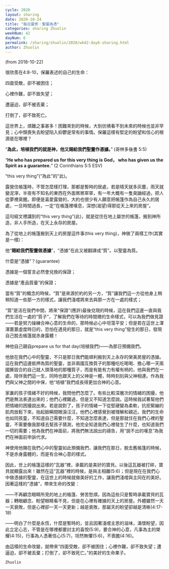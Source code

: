 ```yaml
---
cycle: 2020
layout: sharing
date: 2020-10-24
title: "每日靈修：聖靈為憑"
categories: sharing Zhuolin
weekNum: 42
dayNum: 6
permalink: /sharing/zhuolin/2020/wk42-day6-sharing.html
author: Zhuolin
---
```

(from 2018-10-22)

很欣羨在4:8-10，保羅表述的自己的生命：  

四面受敵，卻不被困住；  

心裡作難，卻不致失望；  

遭逼迫，卻不被丟棄；  

打倒了，卻不致死亡。  

這世界上，煩難之事甚多！困難來到的時候，大到彷彿看不到未來的時候也並非罕見；心中頹喪失去盼望陷入抑鬱是常有的事情。保羅這樣有堅定的盼望和信心的根源是在哪裡？  

“**為此，培植我們的就是神，他又賜給我們聖靈作憑據。**” (哥林多後書 5:5)  

“**He who has prepared us for this very thing is God， who has given us the Spirit as a guarantee.**” (2 Corinthians 5:5 ESV)  

“this very thing”(“為此”的“此)。  

露營住帳篷時，不管怎麼樣打理，那都是暫時的居處，若是晴天就多灰塵，雨天就變泥濘，半夜有不知名的東西在外面窸窸窣窣，有一年大概有一隻臭鼬經過，把人從夢裡臭醒。即便是喜愛露營的，大約也很少有人願意把帳篷作為自己永久的居處，一旦時間過長，一定“在帳篷裡嘆息，深想(渴望)得那從天上來的房屋”。  

這句經文裡講到的“this very thing”(此)，就是從住在地上屬世的帳篷，搬到神所造，非人手所造，在天上永存的房屋。  

為了從地上的帳篷搬到天上的房屋這件事(this very thing)，神做了兩樣工作(其實是一樣)：  

他“**賜給我們聖靈做憑據**”，“憑據”在此又被翻譯成“質”。以聖靈為質。  

什麼是“憑據”？(guarantee)  

憑據是一個誓言必然會兌換的保證；  

憑據是“產品質量”的保證；  

當有“質”的概念的時候，“質”是來源於約的另一方，“質”讓我們這一方從他身上稍稍知道一些那一方的樣式，讓我們淺嚐將來去與那一方在一處的樣式；  

“質”是活在我們中間，將來“保證”(應許)最後兌現的時候，這在我們這邊一直與我們生活在一處的“質子”，了解我們在等待的時間裡的生命樣式，可以為我們做見證——若是努力操練合神心意的生命的，那時候必心中坦蕩平安；但是若在這世上渾渾噩噩虛度時日的，恐怕在遇見的那日，就是“this very thing”發生的那日，發現自己脫去帳篷就赤身露體！  

神他自己親自prepare us for that day(培植我們)——為那日預備我們。  

他放在我們心中的聖靈，不只是那日我們能順利搬到天上永存的榮美房屋的憑據。這在我們這邊抵押為質的聖靈，並非兩國互換質子的那種吃吃喝喝、擔心哪一天兩國撕毀合約自己就人頭落地的那種質子，而是有能有力有權有柄的，他與我們在一處，陪伴我們這一生，同時也跟天上的父神是一體，時時刻刻與父神相連。作為我們與父神之間的中保，他“培植”我們成長得更加合神的心意。  

家裏的孩子情緒不好的時候，我問他們怎麼了。有些比較深層次的情緒的困擾，他們是無法表達出來的；他們心裡難過，但是又不知道怎麼說。這時候我試著幫他們把情緒的困擾說出來。若是說對了，孩子的情緒一下從堅硬變為柔軟，抗拒緊繃的肌肉放鬆下來，抬起臉瞬間眼淚汪汪，他們心裡感覺到被理解和親近。我們的生命也如同孩童，不知道自己需要什麼，不知道怎麼表達，但是那就住在我們心裡的聖靈，不需要像我那樣去幫孩子猜測，他完全知道我們心裡發生了什麼，也知道我們一切的需要；他為我們在神面前，將我們無法說出的禱告，用“說不出的嘆息”為我們在神面前申訴代求。  

神使用他賜在我們心中的聖靈如此預備我們，讓我們在那日，脫去舊帳篷的時候，不是赤身露體的，而是有合神心意的樣式。  

因此，世上的帳篷這樣的“瓦器”裡，承載的是美好的寶貝。以後這瓦器被打碎，寶貝就顯露出來！雖然在這“瓦器”裡的時候，是與主相離(5:6)；但是現在在我們心中做憑據的聖靈，在這世上的時候就做美好的工作，讓我們淺嚐與主同在的美好。因著這樣的“憑據”，帶來生命的改變：  

——不再顧念眼睛所見的地上的帳篷、勞苦愁煩，因為這些只是暫時承載寶貝的瓦器；轉眼顧念、盼望眼睛看不見，但是在心裡有確據的天上的房屋。外體雖然一天一天衰敗，但是心裡卻一天一天更新；越是衰敗，那屬天的盼望卻越是清晰(4:17-18)  

——明白了什麼是永恆，什麼是暫時的，並且因著淺嚐主恩的滋味，滿懷盼望，因此立定心志，不管是在哪裡都要討主的喜悅(5:9)，要合神的心意，凡事為主的榮耀(4:15)，行事為人憑著信心(5:7)，坦然無懼(5:6)，不喪膽(4:16)。  

由這樣的生命改變，就帶來“四面受敵，卻不被困住；心裡作難，卻不致失望；遭逼迫，卻不被丟棄；打倒了，卻不致死亡。”的美好的生命果子。  

`Zhuolin`  
